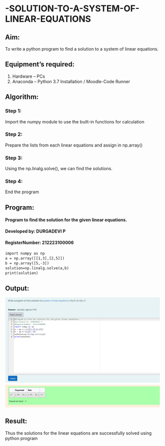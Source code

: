 # -SOLUTION-TO-A-SYSTEM-OF-LINEAR-EQUATIONS
## Aim:
To write a python program to find a solution to a system of linear equations.
## Equipment’s required:
1. 	Hardware – PCs
2. 	Anaconda – Python 3.7 Installation / Moodle-Code Runner
## Algorithm:
### Step 1: 
Import the numpy module to use the built-in functions for calculation
### Step 2: 
Prepare the lists from each linear equations and assign in np.array()
### Step 3: 
Using the np.linalg.solve(), we can find the solutions.
### Step 4: 
End the program
## Program:
#### Program to find the solution for the given linear equations.
#### Developed by: DURGADEVI P
#### RegisterNumber: 212223100006
```
import numpy as np
a = np.array([[1,3],[2,5]])
b = np.array([5,-3])
solution=np.linalg.solve(a,b)
print(solution)
```
## Output:
![output](/Screenshot%202024-04-09%20174126.png)
## Result: 
Thus the solutions for the linear equations are successfully solved using python program

